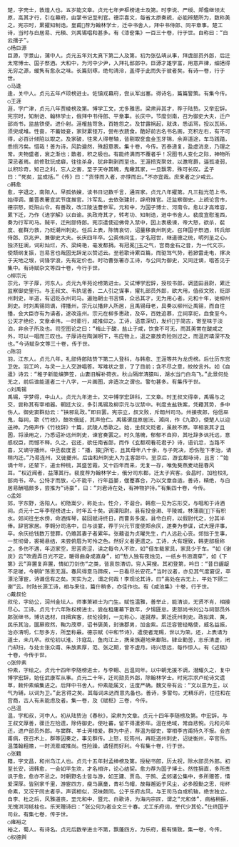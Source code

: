 <!-- { "loadSidebar": true } -->
    楚，字壳士，敦煌人也。五岁能文章。贞元七年尹枢榜进士及第。时李说、严绶、郑儋继领太原，高其才行，引在幕府，由掌书记至判官。德宗喜文，每省太原奏疏，必能辨楚所为，数称美之。宪宗时，累擢知制诰。皇甫荐为翰林学士，迁中书舍人，拜中书侍郎、同平章事。楚工诗，当时与白居易、元稹、刘禹锡唱和甚多。有《漆奁集》一百三十卷，行于世。自称曰：“白云孺子”。
    ○杨巨源
    巨源，字景山，蒲中人。贞元五年刘太真下第二人及第。初为张弘靖从事，拜虞部员外郎，后迁太常博士、国子祭酒。大和中，为河中少尹，入拜礼部郎中。巨源才雄学富，用意声律，细挹得无穷之源，缓隽有愈永之味。长篇刻琢，绝句清泠，盖得于此而失于彼者矣。有诗一卷，行于世。
    ○马逢
    逢，关中人。贞元五年卢顼榜进士。佐镇戎幕府，尝从军出塞。得诗名，篇篇警策。有集今传。
    ○王涯
    涯，字广津，贞元八年贾棱榜及第。博学工文，尤多雅思。梁肃异其才，荐于陆贽。又举宏辞。宪宗时，知制诰、翰林学士，俄拜中书侍郎、平章事。长庆中，节度剑南，召为御史大夫，迁户部尚书，监盐铁使。进仆射。涯榷盐苛急，百姓怨之。及甘露祸起，就诛，悉诟骂，投以瓦砾，须臾成堆。性啬，不蓄妓妾，家财累钜万，尝布衣蔬食。酷好前古名书名画，充积左右，有不可得，必百计倾陷以取之。及家破，往来人得卷轴，皆剔取奁盒金玉牙锦，余弃道途，车马践踏，悉损污矣。惜哉！善为诗，风韵遒然，殊超意表。集十卷，今传。否泰递复，盈虚消息，乃理之常。夫物盛者，衰之渐也；散者，积之极也。有能终满而不覆者乎！况图书人变化之际，神物所深忌者焉。前修耽玩成癖，往往杀身，犹非剽剥而至也。王涯掊克聚敛，以邀穹爵，逼孤凌弱，以积珍奇，知己之利，忘人之害，至于天夺其魄，鬼瞰其家，一旦飘零，殊可长叹。孟子曰：“死矣，盆成括。”《传》曰：“货悖而入者，亦悖而出。”不亦宜哉。庶来者之少戒云。
    ○韩愈
    愈，字退之，南阳人。早孤依嫂，读书日记数千言，通百家。贞元八年擢第。凡三指光范上书，始得调。董晋表署宣武节度推官。汴军乱，去依张建封，辟府推官。迁监察御史。上疏论宫市，德宗怒，贬阳山令。有善政，改江陵法曹参军。元和中，为国子博士、河南令。愈以才高难容，累下迁，乃作《进学解》以自谕。执政奇其才，转考功、知制诰，进中书舍人。裴度宣慰淮西，奏为行军司马。贼平，迁刑部侍郎。宪宗遣使迎佛骨入禁中，因上表极谏，帝大怒，欲杀，裴度、崔群力救，乃贬潮州刺史。任后上表，陈情哀切，诏量移袁州刺史。召拜国子祭酒，转兵部侍郎、京兆尹、兼御史大夫。长庆四年卒。公英伟间生，才名冠世，继道德之统，明列圣之心。独济狂澜，词彩灿烂，齐、梁绮艳，毫发都捐。有冠冕玉之气，宫商金石之音，为一代文宗，使颓纲复振，岂易言也哉固无辞足以赞述云。至若歌诗累百篇，而驱驾气势，若掀雷走电，撑决于天地之垠，词锋学浪，先有定价也。时功曹张署亦工诗，与公同为御史，又同迁谪，唱答见于集中。有诗赋杂文等四十卷，今行于世。
    ○柳宗元
    宗元，字子厚，河东人。贞元九年苑论榜第进士。又试博学宏辞，授校书郎，调蓝田县尉，累迁监察御史里行。与王叔文、韦执谊善，二人引之谋事，擢礼部员外郎，欲大用，值叔文败，贬邵州刺史，半道，有诏贬永州司马。遍贻朝士书言情，众忌其才，无为用心者。元和十年，徙柳州刺史。时刘禹锡同谪，得播州，宗元以播非人所居，且禹锡母老，具奏以柳州让禹锡，而自往播，会大臣亦有为请者，遂改连州。宗元在柳多惠政，及卒，百姓追慕，立祠享祀，血食至今。公天才绝伦，文章卓伟，一时辈行，咸推仰之。工诗，语意深切，发纤于简古，寄至味于淡泊，非余子所及也。司空图论之曰：“梅止于酸，盐止于咸，饮食不可无，而其美常在酸咸之外，可以一唱而三叹也。子厚诗在陶渊明下，韦应物上，退之豪放奇险则过之，而温厉靖深不及也。”今诗赋杂文等三十卷，传于世。
    ○陈羽
    羽，江东人。贞元八年，礼部侍郎陆贽下第二人登科，与韩愈、王涯等共为龙虎榜。后仕历东宫卫佐。羽工吟，与灵一上人交游唱答。写难状之景，了了目前；含不尽之意，皎皎言外。如《自遣》诗云：“稚子新能编笋笠，山妻旧解补荷衣。秋山隔岸清猿叫，湖水当门白鸟飞。”此景何处无之，前后谁能道者二十八字，一片画图，非造次之谓也。警句甚多。有集传于世。
    ○刘禹锡
    禹锡，字梦得，中山人。贞元九年进士。又中博学宏辞科，工文章。时王叔文得幸，禹锡与之交，尝称其有宰相器。朝廷大议，多引禹锡及柳宗元与议禁中。判度支盐铁案，凭藉其势，多中伤人。御史窦群劾云：“挟邪乱政。”即日罢。宪宗立，叔文败，斥朗州司马。州接夜郎，俗信巫鬼，每祠，歌《竹枝》，鼓吹俄延，其声伧伫。禹锡谓屈原居沅、湘间，作《九歌》，使楚人以迎送神。乃倚声作《竹枝辞》十篇，武陵人悉歌之。始，坐叔文贬者，虽赦不原。宰相哀其才且困，将澡用之，乃悉诏补远州刺史，谏官奏罢之。时久落魄，郁郁不自抑，其吐辞多讽托远，意感权臣，而憾不释。久之，召还，欲任南省郎，而作《玄都观看花君子》诗，语讥忿，当路不喜，又谪守播州。中丞裴度言：“播，猿所宅，且其母年八十余，与子死决，恐伤陛下孝治，请稍内迁。”乃易连州，又徙夔州。后由和州刺史入为主客郎中。至京后，游玄都咏诗，且言：“始谪十年，还辇下，道士种桃，其盛苦霞。又十四年而来，无复一存，唯兔葵燕麦动摇春风耳。“权近闻者，益薄其行。裴度荐为翰林学士，俄分司东都，迁太子宾客。会昌时，加检校礼部尚书，卒。公恃才而放，心不能平，行年益晏，偃蹇寡合，乃以文章自适。善诗，精绝，与白居易酬唱颇多，尝推为“诗豪”，曰：“刘君诗在处，有神物护持。”有集四十卷，今传。
    ○孟郊
    郊，字东野，洛阳人。初隐嵩少，称处士。性介，不谐合。韩愈一见为忘形交，与唱和于诗酒间。贞元十二年李程榜进士，时年五十矣。调溧阳尉。县有投金濑、平陵城，林薄蓊，下有积水。郊间往坐水傍，命酒挥琴，裴回赋诗终日，而曹务多废。县令白府，以假尉代之，分其半俸。辞官家居。李翱分司洛中，日与谈宴，荐于兴元节度使郑余庆，遂奏为参谋，试大理评事，卒。余庆给钱数万营葬，仍赡其妻子者累年。张藉谥为贞曜先生，门人远赴心丧。郊拙于生事，一贫彻骨，裘褐悬结，未尝俯眉为可怜之色。然好义者更遗之。工诗，大有理致，韩吏部极称之。多伤不遇，年迈家空，思苦奇涩，读之每令人不欢，如“借车载家具，家具少于车。“如《谢炭》云“吹霞弄日光不定，暖得曲身成直身”，如“愁人独有夜烛见，一纸乡书泪滴穿”，如《下第》云“弃置复弃置，情如刀剑伤“之类，皆哀怨清切，穷人冥搜。其初登第，吟曰：“昔日龌龊不足嗟，今朝旷荡思无涯。春风得意马蹄疾，一日看尽长安花。”当时议者，亦见其气度窘促，卒漂沦薄宦，诗谶信有之矣。天实为之，谓之何哉！李观论其诗，曰“高处在古无上，平处下顾二谢“云。时陆长源工诗，相与来往，篇什稍多，亦佳作也。有《咸池集》十卷，行于世。
    ○戴叔伦
    叔伦，字幼公，润州金坛人。师事萧颖士为门生。赋性温雅，善举止，能清谈，无贤不肖，相接尽心。工诗。贞元十六年陈权榜进士。尝在租庸幕下数年，夕惕匪怠。吏部尚书刘公与祠部员外郎张继书，博访选材，日揖宾客，叔伦投刺，一见称心，遂就荐。累迁抚州刺史。政拟龚、黄，民乐其治，圜扉寂然，鞠为茂草，诏书褒美，封谯郡男，加金紫。后迁容管经略使，威名益振，治亦清明，仁恕多方，所至称最。德宗赋《中和节诗》，遣使者宠赐，世以为荣。还，上表请为道士，未几卒。叔伦初以淮、汴寇乱，鱼肉江上，携亲族避地来鄱阳。肄业勤苦，志乐清虚，闭门却扫，与处士张众甫、朱放素厚，范、张之期，曾不虚月。诗兴悠远，每作惊人。有《述稿》十卷，今传于世。
    ○张仲素
    仲素，字绘之。贞元十四年李随榜进士，与李翱、吕温同年。以中朝无援不调，潜耀久之，复中博学宏辞，始任武康军从事。贞元二十年，迁司勋员外郎，除翰林学士。时宪宗求卢纶诗文遗草，敕仲素编集进之。后拜中书舍人。仲素能属文，法度严确。魏文帝有云：“文以意为主，以气为辅，以词为卫。”此言得之矣。其每词未达而意先备也。善诗，多警句。尤精乐府，往往和在宫商，古人有未能虑及者。集一卷，及《赋枢》三卷，今传。
    ○吕温
    温，字和叔，河中人。初从陆贽治《春秋》，梁肃为文章。贞元十四年李随榜及第。中宏辞。与王叔文厚善，骤迁左拾遗，除侍御史。使吐蕃，留不得遣弥年。温在绝域，常自悲惋。元和元年还，进户部员外郎。与窦群、羊士谔相爱。群为中丞，荐温为御史，宰相李吉甫持久不报。会吉甫病，夜召术上，群等因奏之，事见群传。上怒，贬筠州，再贬道州刺史，诏徙衡州，卒官所。温藻翰粗赡，一时流辈咸推尚。性险躁，谲怪而好利。今有集十卷，行于世。
    ○张籍
    籍，字文昌，和州乌江人也。贞元十五年封孟绅榜及第。授秘书郎，历太祝，除水部员外郎。初至长安，谒韩愈，一会如平生欢，才名相许，论心结契。愈力荐为国子博士。然性狷直，多所责讽于愈，愈亦不忌之。时朝野名士皆与游，如王建、贾岛、于鹄、孟郊诸公集中，多所赠答，情爱深厚。皆别家千里，游宦四方，瘦马羸童，青衫乌帽，故每邂逅于风尘，必多殷勤之思，衔杯命素，又况于同志者乎。声调相似，况味颇同。公于乐府古风，与王司马自成机轴，绝世独立。自李、杜之后，风雅道丧，至元和中，暨元、白歌诗，为海内宗匠，谓之“元和体”，病格稍振，无愧洪河砥柱也。乐天赠诗曰：“张公何为者业文三十春。尤工乐府词，举代少其伦。”仕终国子司业。有集七卷，传于世。
    ○雍裕之
    裕之，蜀人。有诗名。贞元后数举进士不第，飘蓬四方。为乐府，极有情致。集一卷，今传。
    ○权德舆
